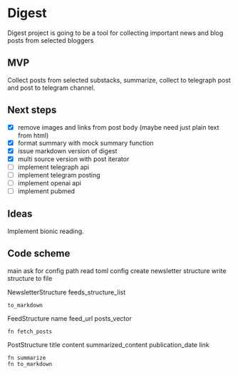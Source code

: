 # Digest

Digest project is going to be a tool for collecting important news and blog posts from selected bloggers

## MVP

Collect posts from selected substacks, summarize, collect to telegraph post and post to telegram channel.

## Next steps

- [x] remove images and links from post body (maybe need just plain text from html)
- [x] format summary with mock summary function
- [x] issue markdown version of digest
- [x] multi source version with post iterator
- [ ] implement telegraph api
- [ ] implement telegram posting
- [ ] implement openai api
- [ ] implement pubmed

## Ideas

Implement bionic reading. 


## Code scheme

main
    ask for config path
    read toml config
    create newsletter structure
    write structure to file


NewsletterStructure
    feeds_structure_list

    to_markdown

FeedStructure
    name
    feed_url
    posts_vector

    fn fetch_posts

PostStructure
    title
    content
    summarized_content
    publication_date
    link

    fn summarize
    fn to_markdown

